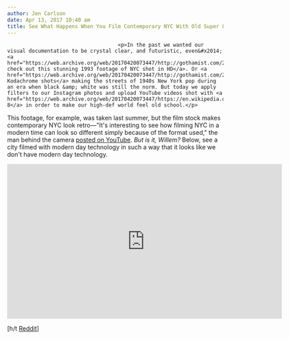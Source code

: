 ```yaml
---
author: Jen Carlson
date: Apr 13, 2017 10:40 am
title: See What Happens When You Film Contemporary NYC With Old Super 8 Film
---
```


	
										<p>In the past we wanted our visual documentation to be crystal clear, and futuristic, even&#x2014;<a href="https://web.archive.org/web/20170420073447/http://gothamist.com/2016/04/24/time_travel_to_the_magical_world_of.php">just check out this stunning 1993 footage of NYC shot in HD</a>. Or <a href="https://web.archive.org/web/20170420073447/http://gothamist.com/2016/08/31/1940s_nyc_cushman_photos.php">these Kodachrome shots</a> making the streets of 1940s New York pop during an era when black &amp; white was still the norm. But today we apply filters to our Instagram photos and upload YouTube videos shot with <a href="https://web.archive.org/web/20170420073447/https://en.wikipedia.org/wiki/Super_8_film">Super 8</a> in order to make our high-def world feel old school.</p>

<p>This footage, for example, was taken last summer, but the film stock makes contemporary NYC look retro&#x2014;&quot;It&apos;s interesting to see how filming NYC in a modern time can look so different simply because of the format used,&quot; the man behind the camera <a href="https://web.archive.org/web/20170420073447/https://www.youtube.com/watch?v=io67yBovf-E">posted on YouTube</a>. <em>But is it, Willem?</em> Below, see a city filmed with modern day technology in such a way that it looks like we don&apos;t have modern day technology.  </p>

<p><iframe width="640" height="360" src="https://web.archive.org/web/20170420073447if_/https://www.youtube.com/embed/io67yBovf-E" frameborder="0" allowfullscreen></iframe></p>

<p>[h/t <a href="https://web.archive.org/web/20170420073447/https://www.reddit.com/r/nyc/comments/64z162/this_is_a_film_i_shot_on_old_super_8_film_last/">Reddit</a>]</p>					
										
									
				